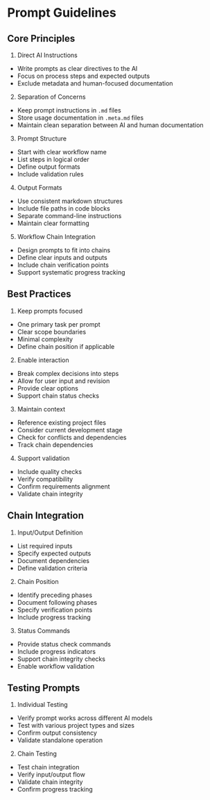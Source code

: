 # Prompt Guidelines

## Core Principles

1. Direct AI Instructions
- Write prompts as clear directives to the AI
- Focus on process steps and expected outputs
- Exclude metadata and human-focused documentation

2. Separation of Concerns
- Keep prompt instructions in `.md` files
- Store usage documentation in `.meta.md` files
- Maintain clean separation between AI and human documentation

3. Prompt Structure
- Start with clear workflow name
- List steps in logical order
- Define output formats
- Include validation rules

4. Output Formats
- Use consistent markdown structures
- Include file paths in code blocks
- Separate command-line instructions
- Maintain clear formatting

5. Workflow Chain Integration
- Design prompts to fit into chains
- Define clear inputs and outputs
- Include chain verification points
- Support systematic progress tracking

## Best Practices

1. Keep prompts focused
- One primary task per prompt
- Clear scope boundaries
- Minimal complexity
- Define chain position if applicable

2. Enable interaction
- Break complex decisions into steps
- Allow for user input and revision
- Provide clear options
- Support chain status checks

3. Maintain context
- Reference existing project files
- Consider current development stage
- Check for conflicts and dependencies
- Track chain dependencies

4. Support validation
- Include quality checks
- Verify compatibility
- Confirm requirements alignment
- Validate chain integrity

## Chain Integration

1. Input/Output Definition
- List required inputs
- Specify expected outputs
- Document dependencies
- Define validation criteria

2. Chain Position
- Identify preceding phases
- Document following phases
- Specify verification points
- Include progress tracking

3. Status Commands
- Provide status check commands
- Include progress indicators
- Support chain integrity checks
- Enable workflow validation

## Testing Prompts

1. Individual Testing
- Verify prompt works across different AI models
- Test with various project types and sizes
- Confirm output consistency
- Validate standalone operation

2. Chain Testing
- Test chain integration
- Verify input/output flow
- Validate chain integrity
- Confirm progress tracking
